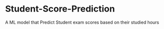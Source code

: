 # Student-Score-Prediction
A ML model that Predict Student exam scores based on their studied hours

